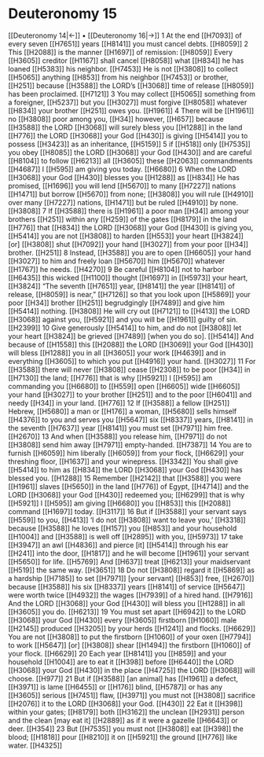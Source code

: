 # Deuteronomy 15
[[Deuteronomy 14|←]] • [[Deuteronomy 16|→]]
1 At the end [[H7093]] of every seven [[H7651]] years [[H8141]] you must cancel debts. [[H8059]] 
2 This [[H2088]] is the manner [[H1697]] of remission: [[H8059]] Every [[H3605]] creditor [[H1167]] shall cancel [[H8058]] what [[H834]] he has loaned [[H5383]] his neighbor. [[H7453]] He is not [[H3808]] to collect [[H5065]] anything [[H853]] from his neighbor [[H7453]] or brother, [[H251]] because [[H3588]] the LORD’s [[H3068]] time of release [[H8059]] has been proclaimed. [[H7121]] 
3 You may collect [[H5065]] something from a foreigner, [[H5237]] but you [[H3027]] must forgive [[H8058]] whatever [[H834]] your brother [[H251]] owes you. [[H1961]] 
4 There will be [[H1961]] no [[H3808]] poor among you, [[H34]] however, [[H657]] because [[H3588]] the LORD [[H3068]] will surely bless you [[H1288]] in the land [[H776]] the LORD [[H3068]] your God [[H430]] is giving [[H5414]] you  to possess [[H3423]] as an inheritance, [[H5159]] 
5 if [[H518]] only [[H7535]] you obey [[H8085]] the LORD [[H3068]] your God [[H430]] and are careful [[H8104]] to follow [[H6213]] all [[H3605]] these [[H2063]] commandments [[H4687]] I [[H595]] am giving you today. [[H6680]] 
6 When the LORD [[H3068]] your God [[H430]] blesses you [[H1288]] as [[H834]] He has promised, [[H1696]] you will lend [[H5670]] to many [[H7227]] nations [[H1471]] but borrow [[H5670]] from none; [[H3808]] you will rule [[H4910]] over many [[H7227]] nations, [[H1471]] but be ruled [[H4910]] by none. [[H3808]] 
7 If [[H3588]] there is [[H1961]] a poor man [[H34]] among  your brothers [[H251]] within any [[H259]] of the gates [[H8179]] in the land [[H776]] that [[H834]] the LORD [[H3068]] your God [[H430]] is giving you, [[H5414]] you are not [[H3808]] to harden [[H553]] your heart [[H3824]] [or] [[H3808]] shut [[H7092]] your hand [[H3027]] from your poor [[H34]] brother. [[H251]] 
8 Instead, [[H3588]] you are to open [[H6605]] your hand [[H3027]] to him  and freely loan [[H5670]] him [[H5670]] whatever [[H1767]] he needs. [[H4270]] 
9 Be careful [[H8104]] not to harbor [[H6435]] this wicked [[H1100]] thought [[H1697]] in [[H5973]] your heart, [[H3824]] “The seventh [[H7651]] year, [[H8141]] the year [[H8141]] of release, [[H8059]] is near,” [[H7126]] so that you look upon [[H5869]] your poor [[H34]] brother [[H251]] begrudgingly [[H7489]] and give him [[H5414]] nothing. [[H3808]] He will cry out [[H7121]] to [[H413]] the LORD [[H3068]] against you, [[H5921]] and you will be [[H1961]] guilty of sin. [[H2399]] 
10 Give generously [[H5414]] to him,  and do not [[H3808]] let your heart [[H3824]] be grieved [[H7489]] [when you do so]. [[H5414]] And because of [[H1558]] this [[H2088]] the LORD [[H3069]] your God [[H430]] will bless [[H1288]] you in all [[H3605]] your work [[H4639]] and in everything [[H3605]] to which you put [[H4916]] your hand. [[H3027]] 
11 For [[H3588]] there will never [[H3808]] cease [[H2308]] to be poor [[H34]] in [[H7130]] the land; [[H776]] that is why [[H5921]] I [[H595]] am commanding you [[H6680]] to [[H559]] open [[H6605]] wide [[H6605]] your hand [[H3027]] to your brother [[H251]] and to the poor [[H6041]] and needy [[H34]] in your land. [[H776]] 
12 If [[H3588]] a fellow [[H251]] Hebrew, [[H5680]] a man or [[H176]] a woman, [[H5680]] sells himself [[H4376]] to you  and serves you [[H5647]] six [[H8337]] years, [[H8141]] in the seventh [[H7637]] year [[H8141]] you must set [[H7971]] him free. [[H2670]] 
13 And when [[H3588]] you release him, [[H7971]] do not [[H3808]] send him away [[H7971]] empty-handed. [[H7387]] 
14 You are to furnish [[H6059]] him liberally [[H6059]] from your flock, [[H6629]] your threshing floor, [[H1637]] and your winepress. [[H3342]] You shall give [[H5414]] to him  as [[H834]] the LORD [[H3068]] your God [[H430]] has blessed you. [[H1288]] 
15 Remember [[H2142]] that [[H3588]] you were [[H1961]] slaves [[H5650]] in the land [[H776]] of Egypt, [[H4714]] and the LORD [[H3068]] your God [[H430]] redeemed you; [[H6299]] that is why [[H5921]] I [[H595]] am giving [[H6680]] you [[H853]] this [[H2088]] command [[H1697]] today. [[H3117]] 
16 But if [[H3588]] your servant says [[H559]] to you, [[H413]] ‘I do not [[H3808]] want to leave you,’ [[H3318]] because [[H3588]] he loves [[H157]] you [[H853]] and your household [[H1004]] and [[H3588]] is well off [[H2895]] with you, [[H5973]] 
17 take [[H3947]] an awl [[H4836]] and pierce [it] [[H5414]] through his ear [[H241]] into the door, [[H1817]] and he will become [[H1961]] your  servant [[H5650]] for life. [[H5769]] And [[H637]] treat [[H6213]] your maidservant [[H519]] the same way. [[H3651]] 
18 Do not [[H3808]] regard it [[H5869]] as a hardship [[H7185]] to set [[H7971]] [your servant] [[H853]] free, [[H2670]] because [[H3588]] his six [[H8337]] years [[H8141]] of service [[H5647]] were worth twice [[H4932]] the wages [[H7939]] of a hired hand. [[H7916]] And the LORD [[H3068]] your God [[H430]] will bless you [[H1288]] in all [[H3605]] you do. [[H6213]] 
19 You must set apart [[H6942]] to the LORD [[H3068]] your God [[H430]] every [[H3605]] firstborn [[H1060]] male [[H2145]] produced [[H3205]] by your herds [[H1241]] and flocks. [[H6629]] You are not [[H3808]] to put the firstborn [[H1060]] of your oxen [[H7794]] to work [[H5647]] [or] [[H3808]] shear [[H1494]] the firstborn [[H1060]] of your flock. [[H6629]] 
20 Each year [[H8141]] you [[H859]] and your household [[H1004]] are to eat it [[H398]] before [[H6440]] the LORD [[H3068]] your God [[H430]] in the place [[H4725]] the LORD [[H3068]] will choose. [[H977]] 
21 But if [[H3588]] [an animal] has [[H1961]] a defect, [[H3971]] is lame [[H6455]] or [[H176]] blind, [[H5787]] or has any [[H3605]] serious [[H7451]] flaw, [[H3971]] you must not [[H3808]] sacrifice [[H2076]] it to the LORD [[H3068]] your God. [[H430]] 
22 Eat it [[H398]] within your gates; [[H8179]] both [[H3162]] the unclean [[H2931]] person and the clean [may eat it] [[H2889]] as if it were a gazelle [[H6643]] or deer. [[H354]] 
23 But [[H7535]] you must not [[H3808]] eat [[H398]] the blood; [[H1818]] pour [[H8210]] it on [[H5921]] the ground [[H776]] like water. [[H4325]] 

